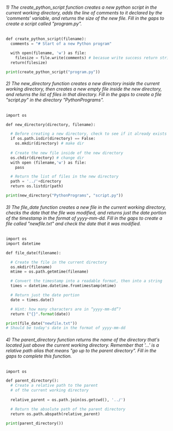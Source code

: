 ######  1) The create_python_script function creates a new python script in the current working directory, adds the line of comments to it declared by the 'comments' variable, and returns the size of the new file. Fill in the gaps to create a script called "program.py".

```python
def create_python_script(filename):
  comments = "# Start of a new Python program"

  with open(filename, 'w') as file:
    filesize = file.write(comments) # becasue write success return string length
  return(filesize)

print(create_python_script("program.py"))
```

###### 2) The new_directory function creates a new directory inside the current working directory, then creates a new empty file inside the new directory, and returns the list of files in that directory. Fill in the gaps to create a file "script.py" in the directory "PythonPrograms".

```python
import os

def new_directory(directory, filename):

  # Before creating a new directory, check to see if it already exists
  if os.path.isdir(directory) == False:
    os.mkdir(directory) # make dir
  
  # Create the new file inside of the new directory
  os.chdir(directory) # change dir
  with open (filename,'w') as file:
    pass

  # Return the list of files in the new directory
  path = '../'+directory
  return os.listdir(path)

print(new_directory("PythonPrograms", "script.py"))
```


###### 3) The file_date function creates a new file in the current working directory, checks the date that the file was modified, and returns just the date portion of the timestamp in the format of yyyy-mm-dd. Fill in the gaps to create a file called "newfile.txt" and check the date that it was modified.

```python
import os
import datetime

def file_date(filename):

  # Create the file in the current directory
  os.mkdir(filename)
  mtime = os.path.getmtime(filename)

  # Convert the timestamp into a readable format, then into a string
  times = datetime.datetime.fromtimestamp(mtime)

  # Return just the date portion 
  date = times.date()

  # Hint: how many characters are in “yyyy-mm-dd”? 
  return ("{}".format(date))

print(file_date("newfile.txt")) 
# Should be today's date in the format of yyyy-mm-dd

```


###### 4) The parent_directory function returns the name of the directory that's located just above the current working directory. Remember that '...' is a relative path alias that means "go up to the parent directory". Fill in the gaps to complete this function.

```python
import os

def parent_directory():
  # Create a relative path to the parent 
  # of the current working directory 
  
  relative_parent = os.path.join(os.getcwd(), '../')

  # Return the absolute path of the parent directory
  return os.path.abspath(relative_parent)

print(parent_directory())
```

